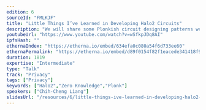 ```yaml
---
edition: 6
sourceId: "FMLKJF"
title: "Little Things I’ve Learned in Developing Halo2 Circuits"
description: "We will share some Plonkish circuit designing patterns we learned during the zkevm development."
youtubeUrl: "https://www.youtube.com/watch?v=wSfkpJDq8AI"
ipfsHash: ""
ethernaIndex: "https://etherna.io/embed/634efa0c080a54f6d733ee60"
ethernaPermalink: "https://etherna.io/embed/d89f0154f82f1eacede341418f9a3679462f7a7386a94261467603ebd012dad6"
duration: 1819
expertise: "Intermediate"
type: "Talk"
track: "Privacy"
tags: ["Privacy"]
keywords: ["Halo2","Zero Knowledge","Plonk"]
speakers: ["Chih-Cheng Liang"]
slidesUrl: "/resources/6/little-things-ive-learned-in-developing-halo2-circuits.pdf"
---
```

